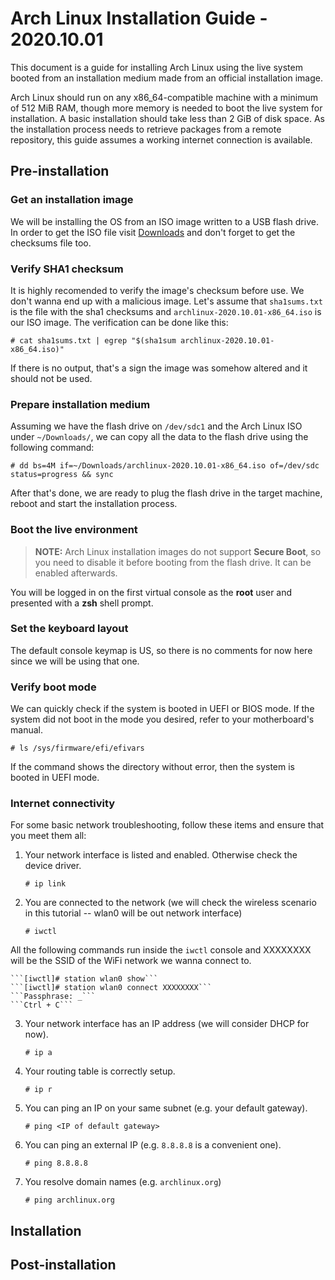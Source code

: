 # Arch Linux Installation Guide - 2020.10.01

This document is a guide for installing Arch Linux using the live system booted from an installation medium made from an official installation image.

Arch Linux should run on any x86_64-compatible machine with a minimum of 512 MiB RAM, though more memory is needed to boot the live system for installation. A basic installation should take less than 2 GiB of disk space. As the installation process needs to retrieve packages from a remote repository, this guide assumes a working internet connection is available.

## Pre-installation

### Get an installation image

We will be installing the OS from an ISO image written to a USB flash drive. In order to get the ISO file visit [Downloads](https://www.archlinux.org/download/) and don't forget to get the checksums file too.

### Verify SHA1 checksum

It is highly recomended to verify the image's checksum before use. We don't wanna end up with a malicious image. Let's assume that `sha1sums.txt` is the file with the sha1 checksums and `archlinux-2020.10.01-x86_64.iso` is our ISO image. The verification can be done like this:

    # cat sha1sums.txt | egrep "$(sha1sum archlinux-2020.10.01-x86_64.iso)"

If there is no output, that's a sign the image was somehow altered and it should not be used.

### Prepare installation medium

Assuming we have the flash drive on `/dev/sdc1` and the Arch Linux ISO under `~/Downloads/`, we can copy all the data to the flash drive using the following command:

    # dd bs=4M if=~/Downloads/archlinux-2020.10.01-x86_64.iso of=/dev/sdc status=progress && sync

After that's done, we are ready to plug the flash drive in the target machine, reboot and start the installation process.

### Boot the live environment

> **NOTE:** Arch Linux installation images do not support **Secure Boot**, so you need to disable it before booting from the flash drive. It can be enabled afterwards.

You will be logged in on the first virtual console as the **root** user and presented with a **zsh** shell prompt.

### Set the keyboard layout

The default console keymap is US, so there is no comments for now here since we will be using that one.

### Verify boot mode

We can quickly check if the system is booted in UEFI or BIOS mode. If the system did not boot in the mode you desired, refer to your motherboard's manual.

    # ls /sys/firmware/efi/efivars

If the command shows the directory without error, then the system is booted in UEFI mode.

### Internet connectivity

For some basic network troubleshooting, follow these items and ensure that you meet them all:

1. Your network interface is listed and enabled. Otherwise check the device driver.

    ```# ip link```

2. You are connected to the network (we will check the wireless scenario in this tutorial -- wlan0 will be out network interface)

    ```# iwctl```

  All the following commands run inside the `iwctl` console and XXXXXXXX will be the SSID of the WiFi network we wanna connect to.

    ```[iwctl]# station wlan0 show```
    ```[iwctl]# station wlan0 connect XXXXXXXX```
    ```Passphrase: _```
    ```Ctrl + C```

3. Your network interface has an IP address (we will consider DHCP for now).

    ```# ip a```

4. Your routing table is correctly setup.

    ```# ip r```

5. You can ping an IP on your same subnet (e.g. your default gateway).

    ```# ping <IP of default gateway>```

6. You can ping an external IP (e.g. `8.8.8.8` is a convenient one).

    ```# ping 8.8.8.8```

7. You resolve domain names (e.g. `archlinux.org`)

    ```# ping archlinux.org```

## Installation

## Post-installation
